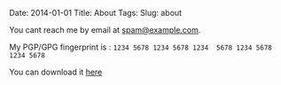 Date: 2014-01-01
Title: About
Tags:
Slug: about

You cant reach me by email at spam@example.com.

My PGP/GPG fingerprint is : `1234 5678 1234 5678 1234  5678 1234 5678 1234 5678`

You can download it [here](/publickey.asc)
